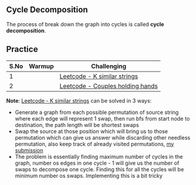 ## Cycle Decomposition

The process of break down the graph into cycles is called **cycle decomposition**.

## Practice

| **S.No** | **Warmup** | **Challenging**                                                                          |
| -------- | ---------- | ---------------------------------------------------------------------------------------- |
| 1        |            | [Leetcode - K similar strings](https://leetcode.com/problems/k-similar-strings)          |
| 2        |            | [Leetcode - Couples holding hands](https://leetcode.com/problems/couples-holding-hands/) |

**Note**: [Leetcode - K similar strings](https://leetcode.com/problems/k-similar-strings) can be solved in 3 ways:

- Generate a graph from each possible permutation of source string where each edge will represent 1 swap, then run bfs from start node to destination, the path length will be shortest swaps
- Swap the source at those position which will bring us to those permutation which can give us answer while discarding other needless permutation, also keep track of already visited permutations, [my submission](https://leetcode.com/submissions/detail/678713606/)
- The problem is essentially finding maximum number of cycles in the graph, number os edges in one cycle - 1 will give us the number of swaps to decompose one cycle. Finding this for all the cycles will be minimum number os swaps. Implementing this is a bit tricky
